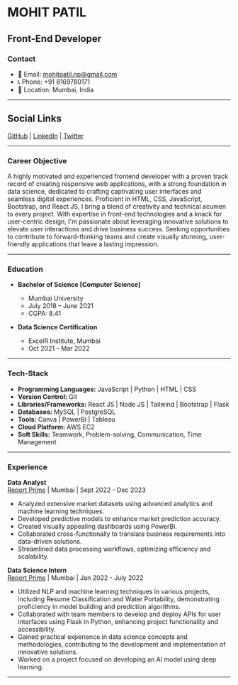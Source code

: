 # MOHIT PATIL
## Front-End Developer

### Contact
- 📧 Email: mohitpatil.np@gmail.com
- 📞 Phone: +91 8169780171
- 📍 Location: Mumbai, India

---
## Social Links

[GitHub](https://github.com/mohiittt) | [LinkedIn](https://www.linkedin.com/in/mohittt-p/) | [Twitter](https://twitter.com/mohittt_p/)

---

### Career Objective
A highly motivated and experienced frontend developer with a proven track record of creating responsive web applications, with a strong foundation in data science, dedicated to crafting captivating user interfaces and seamless digital experiences. Proficient in HTML, CSS, JavaScript, Bootstrap, and React JS, I bring a blend of creativity and technical acumen to every project. With expertise in front-end technologies and a knack for user-centric design, I'm passionate about leveraging innovative solutions to elevate user interactions and drive business success. Seeking opportunities to contribute to forward-thinking teams and create visually stunning, user-friendly applications that leave a lasting impression.

---

### Education
- **Bachelor of Science [Computer Science]**
  - Mumbai University
  - July 2018 – June 2021
  - CGPA: 8.41

- **Data Science Certification**
  - ExcelR Institute, Mumbai
  - Oct 2021 – Mar 2022

---

### Tech-Stack
- **Programming Languages:** JavaScript | Python | HTML | CSS
- **Version Control:** Git
- **Libraries/Frameworks:** React JS | Node JS | Tailwind | Bootstrap | Flask
- **Databases:** MySQL | PostgreSQL
- **Tools:** Canva | PowerBi | Tableau
- **Cloud Platform:** AWS EC2
- **Soft Skills:** Teamwork, Problem-solving, Communication, Time Management

---

### Experience
**Data Analyst**  
[Report Prime](https://www.reportprime.com/) | Mumbai | Sept 2022 - Dec 2023
- Analyzed extensive market datasets using advanced analytics and machine learning techniques.
- Developed predictive models to enhance market prediction accuracy.
- Created visually appealing dashboards using PowerBi.
- Collaborated cross-functionally to translate business requirements into data-driven solutions.
- Streamlined data processing workflows, optimizing efficiency and scalability.

**Data Science Intern**  
[Report Prime](https://aivariant.com/) | Mumbai | Jan 2022 - July 2022
- Utilized NLP and machine learning techniques in various projects, including Resume Classification and Water Portability, demonstrating proficiency in model building and prediction algorithms.
- Collaborated with team members to develop and deploy APIs for user interfaces using Flask in Python, enhancing project functionality and accessibility.
- Gained practical experience in data science concepts and methodologies, contributing to the development and implementation of innovative solutions.
- Worked on a project focused on developing an AI model using deep learning.

---



